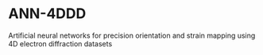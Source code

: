 # ANN-4DDD
Artificial neural networks for precision orientation and strain mapping using 4D electron diffraction datasets

